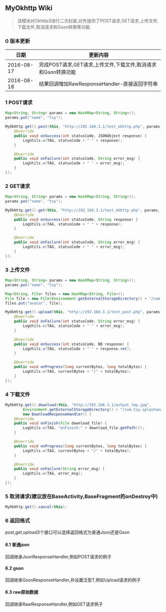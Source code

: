 ## MyOkhttp Wiki

> 该模块对Okhttp3进行二次封装,对外提供了POST请求,GET请求,上传文件,下载文件,取消请求和Gson转换等功能.

### 0 版本更新

|日期|更新内容|
|---|---|
|2016-08-17|完成POST请求,GET请求,上传文件,下载文件,取消请求和Gson转换功能|
|2016-08-18|结果回调增加RawResponseHandler-直接返回字符串|

### 1 POST请求

```java
Map<String, String> params = new HashMap<String, String>();
params.put("name", "tsy");

MyOkHttp.get().post(this, "http://192.168.3.1/test_okhttp.php", params, new JsonResponseHandler() {
    @Override
    public void onSuccess(int statusCode, JSONObject response) {
        LogUtils.v(TAG, statusCode + " " + response);
    }

    @Override
    public void onFailure(int statusCode, String error_msg) {
        LogUtils.v(TAG, statusCode + " " + error_msg);
    }
});
```

### 2 GET请求

```java
Map<String, String> params = new HashMap<String, String>();
params.put("name", "tsy");

MyOkHttp.get().get(this, "http://192.168.3.1/test_okhttp.php", params, new RawResponseHandler() {
    @Override
    public void onSuccess(int statusCode, String response) {
        LogUtils.v(TAG, statusCode + " " + response);
    }

    @Override
    public void onFailure(int statusCode, String error_msg) {
        LogUtils.v(TAG, statusCode + " " + error_msg);
    }
});
```

### 3 上传文件

```java
Map<String, String> params = new HashMap<String, String>();
params.put("name", "tsy");

Map<String, File> files = new HashMap<String, File>();
File file = new File(Environment.getExternalStorageDirectory() + "/com.ci123.service.splashandroid/splash/1.png");
files.put("avatar", file);

MyOkHttp.get().upload(this, "http://192.168.3.1/test_post.php", params, files, new GsonResponseHandler<BB>() {
    @Override
    public void onFailure(int statusCode, String error_msg) {
        LogUtils.v(TAG, statusCode + " " + error_msg);
    }

    @Override
    public void onSuccess(int statusCode, BB response) {
        LogUtils.v(TAG, statusCode + " " + response.ret);
    }

    @Override
    public void onProgress(long currentBytes, long totalBytes) {
        LogUtils.v(TAG, currentBytes + "/" + totalBytes);
    }
});
```

### 4 下载文件

```java
MyOkHttp.get().download(this, "http://192.168.3.1/output_tmp.jpg",
        Environment.getExternalStorageDirectory() + "/com.tsy.splashandroid/", "1.jpg",
        new DownloadResponseHandler() {
    @Override
    public void onFinish(File download_file) {
        LogUtils.v(TAG, "onFinish:" + download_file.getPath());
    }

    @Override
    public void onProgress(long currentBytes, long totalBytes) {
        LogUtils.v(TAG, currentBytes + "/" + totalBytes);
    }

    @Override
    public void onFailure(String error_msg) {
        LogUtils.v(TAG, error_msg);
    }
});
```

### 5 取消请求(建议放在BaseActivity,BaseFragment的onDestroy中)

```java
MyOkHttp.get().cancel(this);
```

### 6 返回格式

post,get,upload3个接口可以选择返回格式为普通Json还是Gson

#### 6.1 普通json

回调继承JsonResponseHandler,例如POST请求的例子

#### 6.2 gson

回调继承GsonResponseHandler<T>,并设置泛型T,例如Upload请求的例子

#### 6.3 raw原始数据

回调继承RawResponseHandler,例如GET请求例子
